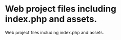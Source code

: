 # Web project files including index.php and assets.
Web project files including index.php and assets.
